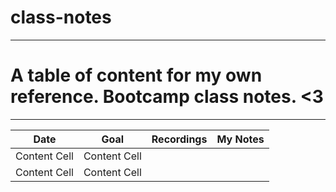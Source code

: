 # class-notes

-----

# A table of content for my own reference. Bootcamp class notes. <3

-----

| Date          |     Goal      |   Recordings   | My Notes         | 
| ------------- | ------------- | ------------- | ------------- | 
| Content Cell  | Content Cell  |               |               | 
| Content Cell  | Content Cell  |               |               | 
